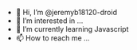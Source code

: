 - 👋 Hi, I’m @jeremyb18120-droid
- 👀 I’m interested in ...
- 🌱 I’m currently learning Javascript
- 📫 How to reach me ...

<!---
jeremyb18120-droid/jeremyb18120-droid is a ✨ special ✨ repository because its `README.md` (this file) appears on your GitHub profile.
You can click the Preview link to take a look at your changes.
--->
